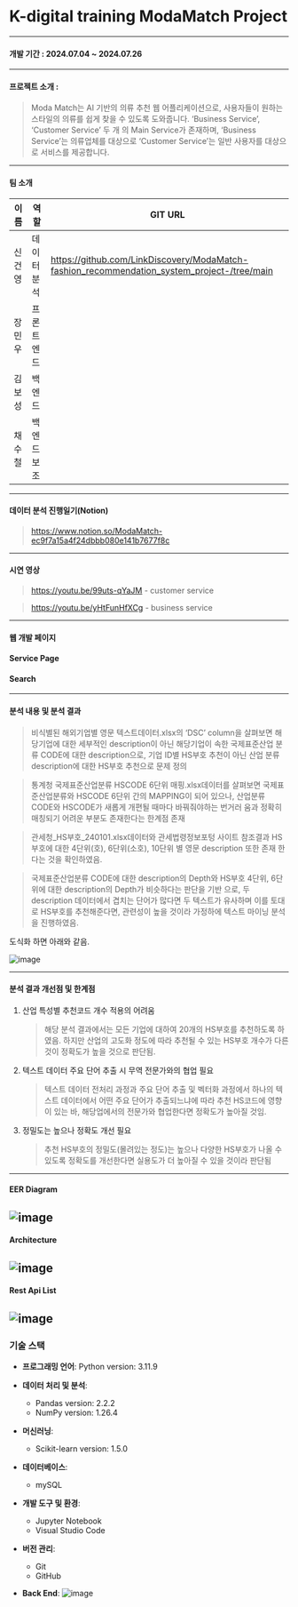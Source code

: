 # K-digital training ModaMatch Project
---
#### 개발 기간 : **2024.07.04 ~ 2024.07.26**
 ---
#### 프로젝트 소개 :
 > Moda Match는 AI 기반의 의류 추천 웹 어플리케이션으로, 사용자들이 원하는 스타일의 
  의류를 쉽게 찾을 수 있도록 도와줍니다. ‘Business Service’, ‘Customer Service’ 두 개
  의 Main Service가 존재하며, ‘Business Service’는 의류업체를 대상으로 ‘Customer 
  Service’는 일반 사용자를 대상으로 서비스를 제공합니다.
---
#### 팀 소개
|이름|역할|GIT URL|
|------|---|---|
|신건영|데이터 분석|https://github.com/LinkDiscovery/ModaMatch-fashion_recommendation_system_project-/tree/main|
|장민우|프론트엔드||
|김보성|백엔드||
|채수철|백엔드보조||
---
#### 데이터 분석 진행일기(Notion)
> https://www.notion.so/ModaMatch-ec9f7a15a4f24dbbb080e141b7677f8c
--- 
#### 시연 영상
> https://youtu.be/99uts-qYaJM - customer service

> https://youtu.be/yHtFunHfXCg - business service
---
#### 웹 개발 페이지 
#### Service Page

#### Search



---
#### 분석 내용 및 분석 결과
> 비식별된 해외기업별 영문 텍스트데이터.xlsx의 ‘DSC’ column을 살펴보면 
  해당기업에 대한 세부적인 description이 아닌 해당기업이 속한 국제표준산업
  분류 CODE에 대한 description으로, 기업 ID별 HS부호 추천이 아닌 산업 분류 
  description에 대한 HS부호 추천으로 문제 정의

> 통계청 국제표준산업분류 HSCODE 6단위 매핑.xlsx데이터를 살펴보면 
  국제표준산업분류와 HSCODE 6단위 간의 MAPPING이 되어 있으나, 
  산업분류 CODE와 HSCODE가 새롭게 개편될 때마다 바꿔줘야하는 번거러
  움과 정확히 매칭되기 어려운 부분도 존재한다는 한계점 존재

> 관세청_HS부호_240101.xlsx데이터와 관세법령정보포텅 사이트 참조결과 HS
  부호에 대한 4단위(호), 6단위(소호), 10단위 별 영문 description 또한 존재
  한다는 것을 확인하였음. 

> 국제표준산업분류 CODE에 대한 description의 Depth와
  HS부호 4단위, 6단위에 대한 description의 Depth가 비슷하다는 판단을 기반
  으로, 두 description 데이터에서 겹치는 단어가 많다면 두 텍스트가 유사하며 
  이를 토대로 HS부호를 추천해준다면, 관련성이 높을 것이라 가정하에 텍스트 
  마이닝 분석을 진행하였음.
  
  도식화 하면 아래와 같음.

![image](https://github.com/LinkDiscovery/HScodeMappingProject/assets/154401566/ff6b0df4-a68f-420e-9758-85943fd01d53)

---

#### 분석 결과 개선점 및 한계점

  1. 산업 특성별 추천코드 개수 적용의 어려움
     
     >해당 분석 결과에서는 모든 기업에 대하여 20개의 HS부호를 추천하도록 하였음. 하지만 산업의 고도화 정도에 따라 추천될 수 있는 HS부호 개수가 다른 것이 정확도가 높을 것으로 판단됨.
  
  2. 텍스트 데이터 주요 단어 추출 시 무역 전문가와의 협업 필요
     
     >텍스트 데이터 전처리 과정과 주요 단어 추출 및 벡터화 과정에서 하나의 텍스트 데이터에서 어떤 주요 단어가 추출되느냐에 따라 추천 HS코드에 영향이 있는 바, 해당업에서의 전문가와 협업한다면 정확도가 높아질 것임. 

  3. 정밀도는 높으나 정확도 개선 필요
      
     >추천 HS부호의 정밀도(몰려있는 정도)는 높으나 다양한 HS부호가 나올 수 있도록 정확도를 개선한다면 실용도가 더 높아질 수 있을 것이라 판단됨
---
#### EER Diagram
![image](https://github.com/LinkDiscovery/HScodeMappingProject/assets/154401566/e8672ee7-af22-4c7b-a045-190b08198fbe)
---

#### Architecture
![image](https://github.com/LinkDiscovery/HScodeMappingProject/assets/154401566/75ddedc0-472b-437c-a98c-962cadb03bb2)
---
#### Rest Api List
![image](https://github.com/LinkDiscovery/HScodeMappingProject/assets/154401566/046e19c8-a78f-4147-b571-4535aa2b0475)
---
### 기술 스택

- **프로그래밍 언어**: Python version: 3.11.9

- **데이터 처리 및 분석**:
  - Pandas version: 2.2.2
  - NumPy version: 1.26.4
 
- **머신러닝**:
  - Scikit-learn version: 1.5.0
    
- **데이터베이스**:
  - mySQL
 
- **개발 도구 및 환경**:
  - Jupyter Notebook
  - Visual Studio Code
    
- **버전 관리**:
  - Git
  - GitHub
    
- **Back End**:
![image](https://github.com/LinkDiscovery/HScodeMappingProject/assets/154401566/9b2c121b-c71e-465a-be75-831f77e91cb6)

